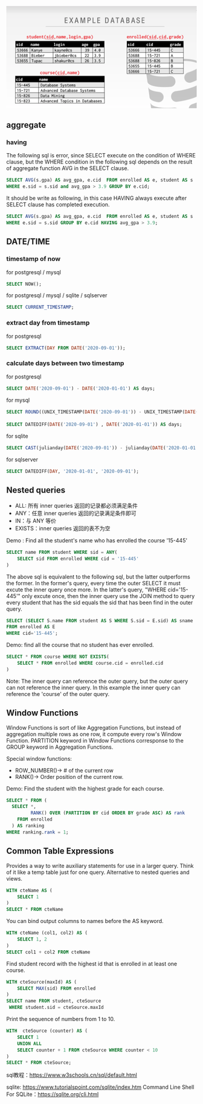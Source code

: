 ![example_tables](./img/l2_example_tables.png)

## aggregate
### having
The following sql is error, since SELECT execute on the condition of WHERE clause, but the WHERE condition in the following sql depends on the result of aggregate function AVG in the SELECT clause.
```sql
SELECT AVG(s.gpa) AS avg_gpa, e.cid  FROM enrolled AS e, student AS s
WHERE e.sid = s.sid and avg_gpa > 3.9 GROUP BY e.cid;
```

It should be write as following, in this case HAVING always execute after SELECT clause has completed execution.
```sql
SELECT AVG(s.gpa) AS avg_gpa, e.cid  FROM enrolled AS e, student AS s
WHERE e.sid = s.sid GROUP BY e.cid HAVING avg_gpa > 3.9;
```


## DATE/TIME

### timestamp of now
for postgresql / mysql
```sql
SELECT NOW();
```

for postgresql / mysql / sqlite / sqlserver
```sql
SELECT CURRENT_TIMESTAMP;
```

### extract day from timestamp
for postgresql
```sql
SELECT EXTRACT(DAY FROM DATE('2020-09-01'));
```

### calculate days between two timestamp
for  postgresql
```sql
SELECT DATE('2020-09-01') - DATE('2020-01-01') AS days;
```
for mysql
```sql
SELECT ROUND((UNIX_TIMESTAMP(DATE('2020-09-01')) - UNIX_TIMESTAMP(DATE('2020-01-01'))) / (60*60*24), 0) AS days;

SELECT DATEDIFF(DATE('2020-09-01') , DATE('2020-01-01')) AS days;

```

for sqlite
```sql
SELECT CAST(julianday(DATE('2020-09-01')) - julianday(DATE('2020-01-01')) AS INT) AS days;
```
for sqlserver
```sql
SELECT DATEDIFF(DAY, '2020-01-01', '2020-09-01');
```


## Nested queries

- ALL: 所有 inner queries 返回的记录都必须满足条件
- ANY：任意 inner queries 返回的记录满足条件即可
- IN：与 ANY 等价
- EXISTS：inner queries 返回的表不为空

 
Demo : Find all the student's name who has enrolled the course '15-445'
```sql
SELECT name FROM student WHERE sid = ANY(
	SELECT sid FROM enrolled WHERE cid = '15-445'
)
```
The above sql is equivalent to the following sql, but the latter outperforms the former. In the former's query, every time the outer SELECT it must excute the inner query once more. In the latter's query, "WHERE cid='15-445'" only excute once, then the inner query use the JOIN method to query every student that has the sid equals the sid that has been find in the outer query.
```sql
SELECT (SELECT S.name FROM student AS S WHERE S.sid = E.sid) AS sname
FROM enrolled AS E
WHERE cid='15-445';

```

 
Demo: find all the course that no student has ever enrolled.
```sql
SELECT * FROM course WHERE NOT EXISTS(
	SELECT * FROM enrolled WHERE course.cid = enrolled.cid
)
```
Note: The inner query can reference the outer query, but the outer query can not reference the inner query. In this example the inner query can reference the 'course' of the outer query.


## Window Functions
Window Functions is sort of like Aggregation Functions, but instead of aggregation multiple rows as one row, it compute every row's Window Function.
PARTITION keyword in Window Functions corresponse to the GROUP keyword in Aggregation Functions.
 
Special window functions:
- ROW_NUMBER()→ # of the current row
- RANK()→ Order position of the current row.

Demo: Find the student with the highest grade for each course.
```sql
SELECT * FROM (
  SELECT *,
         RANK() OVER (PARTITION BY cid ORDER BY grade ASC) AS rank
    FROM enrolled
  ) AS ranking
WHERE ranking.rank = 1;
```

## Common Table Expressions
Provides a way to write auxiliary statements for use in a larger query. Think of it like a temp table just for one query. Alternative to nested queries and views.
```sql
WITH cteName AS (
    SELECT 1
)
SELECT * FROM cteName
```

You can bind output columns to names before the AS keyword.
```sql
WITH cteName (col1, col2) AS (
	SELECT 1, 2
)
SELECT col1 + col2 FROM cteName
```

Find student record with the highest id that is enrolled in at least one course.
```sql
WITH cteSource(maxId) AS (
    SELECT MAX(sid) FROM enrolled
)
SELECT name FROM student, cteSource
 WHERE student.sid = cteSource.maxId
```

Print the sequence of numbers from 1 to 10.
```sql
WITH  cteSource (counter) AS (
    SELECT 1
    UNION ALL
    SELECT counter + 1 FROM cteSource WHERE counter < 10
)
SELECT * FROM cteSource;
```




sql教程：https://www.w3schools.cn/sql/default.html

sqlite: https://www.tutorialspoint.com/sqlite/index.htm
Command Line Shell For SQLite：https://sqlite.org/cli.html